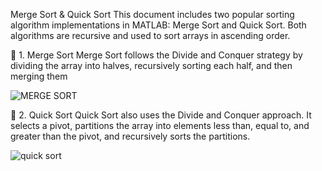 Merge Sort & Quick Sort
This document includes two popular sorting algorithm implementations in MATLAB: Merge Sort and Quick Sort. Both algorithms are recursive and used to sort arrays in ascending order.

🔹 1. Merge Sort
Merge Sort follows the Divide and Conquer strategy by dividing the array into halves, recursively sorting each half, and then merging them


![MERGE SORT](https://github.com/user-attachments/assets/e6bdabfb-e93f-4300-a562-e765a5f9463f)

🔹 2. Quick Sort
Quick Sort also uses the Divide and Conquer approach. It selects a pivot, partitions the array into elements less than, equal to, and greater than the pivot, and recursively sorts the partitions.

![quick sort](https://github.com/user-attachments/assets/278110f1-cd90-4a30-96e8-86475b129af5)
